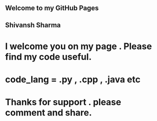 ## Welcome to my GitHub Pages
## Shivansh Sharma

# I welcome you on my page . Please find my code useful. 
# code_lang = .py , .cpp , .java etc

# Thanks for support . please comment and share.
